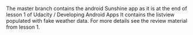 The master branch contains the android Sunshine app as it is at the end of lesson 1 of Udacity / Developing Android Apps
It contains the listview populated with fake weather data. 
For more details see the review material from lesson 1.
